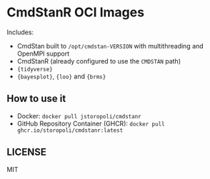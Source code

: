 # CmdStanR OCI Images

Includes:

- CmdStan built to `/opt/cmdstan-VERSION` with multithreading and OpenMPI support
- CmdStanR (already configured to use the `CMDSTAN` path)
- `{tidyverse}`
- `{bayesplot}`, `{loo}` and `{brms}`

## How to use it

- Docker: `docker pull jstoropoli/cmdstanr`
- GitHub Repository Container (GHCR): `docker pull ghcr.io/storopoli/cmdstanr:latest`

## LICENSE

MIT
